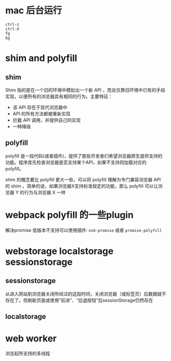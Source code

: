 # mac 后台运行

	ctrl-z
	ctrl-d
	fg
	bg

# shim and polyfill

## shim

Shim 指的是在一个旧的环境中模拟出一个新 API ，而且仅靠旧环境中已有的手段实现，以便所有的浏览器具有相同的行为。主要特征：

- 该 API 存在于现代浏览器中
- API 的所有方法都被重新实现
- 拦截 API 调用，并提供自己的实现
- 一种降级

## polyfill

polyfill 是一段代码(或者插件)，提供了那些开发者们希望浏览器原生提供支持的功能。程序库先检查浏览器是否支持某个API，如果不支持则加载对应的 polyfill。

shim 的概念要比 polyfill 更大一些，可以将 polyfill 理解为专门兼容浏览器 API 的 shim 。简单的说，如果浏览器X支持标准规定的功能，那么 polyfill 可以让浏览器 Y 的行为与浏览器 X 一样

# webpack polyfill 的一些plugin

解决promise 低版本不支持可以使用插件: `es6-promise` 或者 `promise-polyfill`

# webstorage localstorage sessionstorage

## sessionstorage

从进入网站到浏览器关闭所经过的这段时间，关闭浏览器（或标签页）后数据就不存在了。但刷新页面或使用“前进”、“后退按钮”后sessionStorage仍然存在

## localstorage

# web worker

浏览起所支持的多线程